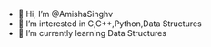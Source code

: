 - 👋 Hi, I’m @AmishaSinghv
- 👀 I’m interested in C,C++,Python,Data Structures
- 🌱 I’m currently learning Data Structures


<!---
AmishaSinghv/AmishaSinghv is a ✨ special ✨ repository because its `README.md` (this file) appears on your GitHub profile.
You can click the Preview link to take a look at your changes.
--->
